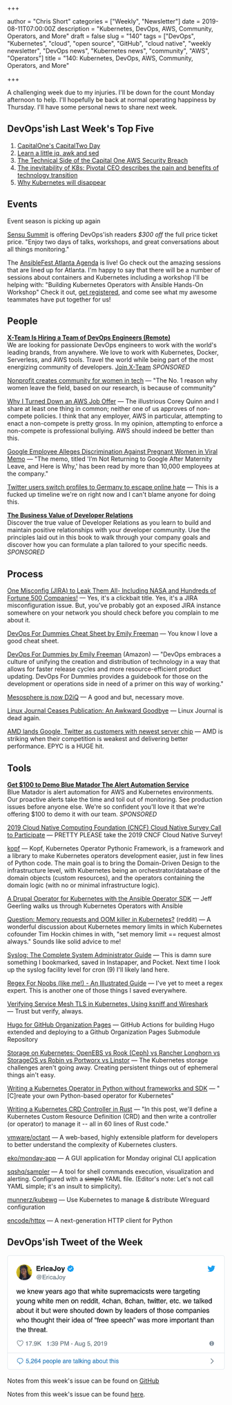 +++

author = "Chris Short"
categories = ["Weekly", "Newsletter"]
date = 2019-08-11T07:00:00Z
description = "Kubernetes, DevOps, AWS, Community, Operators, and More"
draft = false
slug = "140"
tags = ["DevOps", "Kubernetes", "cloud", "open source", "GitHub", "cloud native", "weekly newsletter", "DevOps news", "Kubernetes news", "community", "AWS", "Operators"]
title = "140: Kubernetes, DevOps, AWS, Community, Operators, and More"

+++

A challenging week due to my injuries. I'll be down for the count Monday afternoon to help. I'll hopefully be back at normal operating happiness by Thursday. I'll have some personal news to share next week.

## DevOps'ish Last Week's Top Five

1. [CapitalOne's CapitalTwo Day](https://www.lastweekinaws.com/blog/capitalones-capitaltwo-day/)
1. [Learn a little jq, awk and sed](https://letterstoanewdeveloper.com/2019/07/29/learn-a-little-jq-awk-and-sed/)
1. [The Technical Side of the Capital One AWS Security Breach](https://start.jcolemorrison.com/the-technical-side-of-the-capital-one-aws-security-breach/)
1. [The inevitability of K8s: Pivotal CEO describes the pain and benefits of technology transition](https://www.theregister.co.uk/2019/07/29/pivotal_ceo_interview/)
1. [Why Kubernetes will disappear](https://levelup.gitconnected.com/why-kubernetes-will-disappear-10ffcfb39f01?gi=9107aafda7ae)

## Events

Event season is picking up again

[Sensu Summit](https://ti.to/sensu/sensu-summit-2019/discount/DevOpsIsh) is offering DevOps'ish readers *$300 off* the full price ticket price. "Enjoy two days of talks, workshops, and great conversations about all things monitoring."

The [AnsibleFest Atlanta Agenda](https://cshort.co/fest) is live! Go check out the amazing sessions that are lined up for Atlanta. I'm happy to say that there will be a number of sessions about containers and Kubernetes including a workshop I'll be helping with: "Building Kubernetes Operators with Ansible Hands-On Workshop" Check it out, [get registered](https://cshort.co/fest-reg), and come see what my awesome teammates have put together for us!

## People

[**X-Team Is Hiring a Team of DevOps Engineers (Remote)**](https://cshort.co/2GImsty)  
We are looking for passionate DevOps engineers to work with the world's leading brands, from anywhere. We love to work with Kubernetes, Docker, Serverless, and AWS tools. Travel the world while being part of the most energizing community of developers. [Join X-Team](https://x-team.com/remote-devops-engineer-jobs/?utm_source=devopsish&utm_medium=email-ad) *SPONSORED*

[Nonprofit creates community for women in tech](https://www.wraltechwire.com/2019/08/07/non-profit-creates-community-for-women-in-tech/) — "The No. 1 reason why women leave the field, based on our research, is because of community"

[Why I Turned Down an AWS Job Offer](https://www.lastweekinaws.com/blog/why-i-turned-down-an-aws-job-offer/) — The illustrious Corey Quinn and I share at least one thing in common; neither one of us approves of non-compete policies. I think that any employer, AWS in particular, attempting to enact a non-compete is pretty gross. In my opinion, attempting to enforce a non-compete is professional bullying. AWS should indeed be better than this.

[Google Employee Alleges Discrimination Against Pregnant Women in Viral Memo](https://www.vice.com/en_us/article/59nmkx/google-employee-alleges-discrimination-against-pregnant-women-in-viral-memo) — "The memo, titled 'I’m Not Returning to Google After Maternity Leave, and Here is Why,' has been read by more than 10,000 employees at the company."

[Twitter users switch profiles to Germany to escape online hate](https://www.cnbc.com/2019/08/02/twitter-users-switch-profiles-to-germany-to-escape-online-hate.html) — This is a fucked up timeline we're on right now and I can't blame anyone for doing this.

[**The Business Value of Developer Relations**](https://cshort.co/2K9XsgV)  
Discover the true value of Developer Relations as you learn to build and maintain positive relationships with your developer community. Use the principles laid out in this book to walk through your company goals and discover how you can formulate a plan tailored to your specific needs. *SPONSORED*

## Process

[One Misconfig (JIRA) to Leak Them All- Including NASA and Hundreds of Fortune 500 Companies!](https://medium.com/@logicbomb_1/one-misconfig-jira-to-leak-them-all-including-nasa-and-hundreds-of-fortune-500-companies-a70957ef03c7) — Yes, it's a clickbait title. Yes, it's a JIRA misconfiguration issue. But, you've probably got an exposed JIRA instance somewhere on your network you should check before you complain to me about it.

[DevOps For Dummies Cheat Sheet by Emily Freeman](https://www.dummies.com/business/operations-management/devops-for-dummies-cheat-sheet/) — You know I love a good cheat sheet.

[DevOps For Dummies by Emily Freeman](https://amzn.to/2YWRrsr) (Amazon) — "DevOps embraces a culture of unifying the creation and distribution of technology in a way that allows for faster release cycles and more resource-efficient product updating. DevOps For Dummies provides a guidebook for those on the development or operations side in need of a primer on this way of working."

[Mesosphere is now D2iQ](https://d2iq.com/blog/mesosphere-is-now-d2iq) — A good and but, necessary move.

[Linux Journal Ceases Publication: An Awkward Goodbye](https://www.linuxjournal.com/content/linux-journal-ceases-publication-awkward-goodbye) — Linux Journal is dead again.

[AMD lands Google, Twitter as customers with newest server chip](https://www.reuters.com/article/us-amd-alphabet-idUSKCN1UX2KL) — AMD is striking when their competition is weakest and delivering better performance. EPYC is a HUGE hit.

## Tools

[**Get $100 to Demo Blue Matador The Alert Automation Service**](https://cshort.co/2YKgZg4)  
Blue Matador is alert automation for AWS and Kubernetes environments. Our proactive alerts take the time and toil out of monitoring. See production issues before anyone else. We're so confident you'll love it that we're offering $100 to demo it with our team. *SPONSORED*

[2019 Cloud Native Computing Foundation (CNCF) Cloud Native Survey Call to Participate](https://www.cncf.io/blog/2019/08/08/2019-cncf-cloud-native-survey-call-to-participate/) — PRETTY PLEASE take the 2019 CNCF Cloud Native Survey!

[kopf](https://github.com/zalando-incubator/kopf) — Kopf, Kubernetes Operator Pythonic Framework, is a framework and a library to make Kubernetes operators development easier, just in few lines of Python code. The main goal is to bring the Domain-Driven Design to the infrastructure level, with Kubernetes being an orchestrator/database of the domain objects (custom resources), and the operators containing the domain logic (with no or minimal infrastructure logic).

[A Drupal Operator for Kubernetes with the Ansible Operator SDK](https://www.jeffgeerling.com/blog/2019/drupal-operator-kubernetes-ansible-operator-sdk) — Jeff Geerling walks us through Kubernetes Operators with Ansible

[Question: Memory requests and OOM killer in Kubernetes?](https://www.reddit.com/r/kubernetes/comments/clhi23/question_memory_requests_and_oom_killer_in/) (reddit) — A wonderful discussion about Kubernetes memory limits in which Kubernetes cofounder Tim Hockin chimes in with, "set memory limit == request almost always." Sounds like solid advice to me!

[Syslog: The Complete System Administrator Guide](https://devconnected.com/syslog-the-complete-system-administrator-guide/) — This is damn sure something I bookmarked, saved in Instapaper, and Pocket. Next time I look up the syslog facility level for cron (9) I'll likely land here.

[Regex For Noobs (like me!) - An Illustrated Guide](https://www.janmeppe.com/blog/regex-for-noobs/) — I've yet to meet a regex expert. This is another one of those things I saved everywhere.

[Verifying Service Mesh TLS in Kubernetes, Using ksniff and Wireshark](https://blog.getambassador.io/verifying-service-mesh-tls-in-kubernetes-using-ksniff-and-wireshark-454b1e3f4dc9) — Trust but verify, always.

[Hugo for GitHub Organization Pages](https://github.com/marketplace/actions/hugo-for-github-organization-pages) — GitHub Actions for building Hugo extended and deploying to a Github Organization Pages Submodule Repository

[Storage on Kubernetes: OpenEBS vs Rook (Ceph) vs Rancher Longhorn vs StorageOS vs Robin vs Portworx vs Linstor](http://vitobotta.com/2019/08/06/kubernetes-storage-openebs-rook-longhorn-storageos-robin-portworx/) — The Kubernetes storage challenges aren't going away. Creating persistent things out of ephemeral things ain't easy.

[Writing a Kubernetes Operator in Python without frameworks and SDK](https://medium.com/flant-com/kubernetes-operator-in-python-451f2d2e33f3) — "[C]reate your own Python-based operator for Kubernetes"

[Writing a Kubernetes CRD Controller in Rust](http://technosophos.com/2019/08/07/writing-a-kubernetes-controller-in-rust.html) — "In this post, we'll define a Kubernetes Custom Resource Definition (CRD) and then write a controller (or operator) to manage it -- all in 60 lines of Rust code."

[vmware/octant](https://github.com/vmware/octant) — A web-based, highly extensible platform for developers to better understand the complexity of Kubernetes clusters.

[eko/monday-app](https://github.com/eko/monday-app) — A GUI application for Monday original CLI application

[sqshq/sampler](https://github.com/sqshq/sampler) — A tool for shell commands execution, visualization and alerting. Configured with a ~~simple~~ YAML file. (Editor's note: Let's not call YAML simple; it's an insult to simplicity).

[munnerz/kubewg](https://github.com/munnerz/kubewg) — Use Kubernetes to manage & distribute Wireguard configuration

[encode/httpx](https://github.com/encode/httpx) — A next-generation HTTP client for Python

## DevOps'ish Tweet of the Week

[![DevOps'ish Tweet of the Week][tweet]](https://twitter.com/EricaJoy/status/1158432433324187650)

[tweet]: 140-tweet-of-the-week.png

Notes from this week's issue can be found on [GitHub](https://github.com/chris-short/devopsish.com/blob/master/content/post/140/notes.md)

Notes from this week's issue can be found [here](./notes/).
